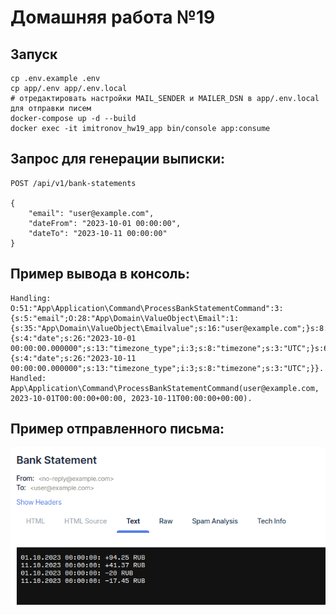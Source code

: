 # Домашняя работа №19

## Запуск

```shell
cp .env.example .env
cp app/.env app/.env.local
# отредактировать настройки MAIL_SENDER и MAILER_DSN в app/.env.local для отправки писем
docker-compose up -d --build
docker exec -it imitronov_hw19_app bin/console app:consume
```

## Запрос для генерации выписки:

```
POST /api/v1/bank-statements

{
    "email": "user@example.com",
    "dateFrom": "2023-10-01 00:00:00",
    "dateTo": "2023-10-11 00:00:00"
}
```

## Пример вывода в консоль:

```
Handling: O:51:"App\Application\Command\ProcessBankStatementCommand":3:{s:5:"email";O:28:"App\Domain\ValueObject\Email":1:{s:35:"App\Domain\ValueObject\Emailvalue";s:16:"user@example.com";}s:8:"dateFrom";O:17:"DateTimeImmutable":3:{s:4:"date";s:26:"2023-10-01 00:00:00.000000";s:13:"timezone_type";i:3;s:8:"timezone";s:3:"UTC";}s:6:"dateTo";O:17:"DateTimeImmutable":3:{s:4:"date";s:26:"2023-10-11 00:00:00.000000";s:13:"timezone_type";i:3;s:8:"timezone";s:3:"UTC";}}.
Handled: App\Application\Command\ProcessBankStatementCommand(user@example.com, 2023-10-01T00:00:00+00:00, 2023-10-11T00:00:00+00:00).
```

## Пример отправленного письма:

![Screenshot](./mailtrap.png "Mailtrap")
